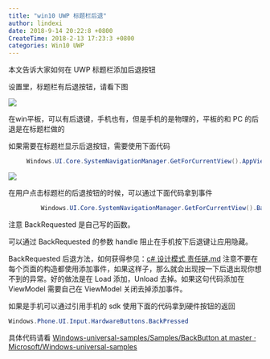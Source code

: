 ```yaml
---
title: "win10 UWP 标题栏后退"
author: lindexi
date: 2018-9-14 20:22:8 +0800
CreateTime: 2018-2-13 17:23:3 +0800
categories: Win10 UWP
---
```


本文告诉大家如何在 UWP 标题栏添加后退按钮

<!--more-->



<div id="toc"></div>


设置里，标题栏有后退按钮，请看下图

<!-- ![这里写图片描述](http://img.blog.csdn.net/20160201125801185) -->

![](http://image.acmx.xyz/lindexi%2F20189142075776)

<!-- ![](image/win10_uwp_biao_ti_lan_hou_tui/win10_uwp_biao_ti_lan_hou_tui0.png) -->

在win平板，可以有后退键，手机也有，但是手机的是物理的，平板的和 PC 的后退是在标题栏做的

如果需要在标题栏显示后退按钮，需要使用下面代码

```csharp
     Windows.UI.Core.SystemNavigationManager.GetForCurrentView().AppViewBackButtonVisibility = Windows.UI.Core.AppViewBackButtonVisibility.Visible;
```

<!-- ![](image/win10_uwp_biao_ti_lan_hou_tui/win10_uwp_biao_ti_lan_hou_tui1.png) -->

![](http://image.acmx.xyz/lindexi%2F20189142092410)

在用户点击标题栏的后退按钮的时候，可以通过下面代码拿到事件

```csharp
	     Windows.UI.Core.SystemNavigationManager.GetForCurrentView().BackRequested += BackRequested; 
```

注意 BackRequested 是自己写的函数。

可以通过 BackRequested 的参数 handle 阻止在手机按下后退键让应用隐藏。

BackRequested 后退方法，如何获得参见：[c# 设计模式 责任链.md](c-设计模式-责任链.md) 注意不要在每个页面的构造都使用添加事件，如果这样子，那么就会出现按一下后退出现你想不到的异常。好的做法是在 Load 添加，Unload 去掉。如果这句代码添加在 ViewModel 需要自己在 ViewModel 关闭去掉添加事件。

如果是手机可以通过引用手机的 sdk 使用下面的代码拿到硬件按钮的返回

```csharp
Windows.Phone.UI.Input.HardwareButtons.BackPressed
```

具体代码请看 [Windows-universal-samples/Samples/BackButton at master · Microsoft/Windows-universal-samples](https://github.com/Microsoft/Windows-universal-samples/tree/master/Samples/BackButton )

